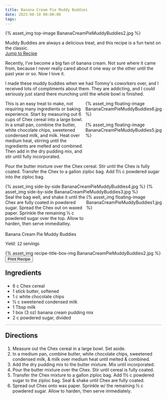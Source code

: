 ```yaml
---
title: Banana Cream Pie Muddy Buddies
date: 2023-08-18 00:00:00
tags:
---
```


{% asset_img top-image BananaCreamPieMuddyBuddies2.jpg %}
<div class="post-body">
Muddy Buddies are always a delicious treat, and this recipe is a fun twist on the classic. 

<br>
<!--more-->

<a class="jump-to-recipe-btn" href="#recipejump"> 
    Jump to Recipe
</a>

Recently, I've become a big fan of banana cream. Not sure where it came from, because I never really cared about it one way or the other until the past year or so. Now I love it. 

I made these muddy buddies when we had Tommy's coworkers over, and I received lots of compliments about them. They are addicting, and I could seriously just stand there munching until the whole bowl is finished. 

<div style="display:flex;">
This is an easy treat to make, not requiring many ingredients or baking experience. Start by measuring out 6 cups of Chex cereal into a large bowl. 
<div>
    {% asset_img floating-image BananaCreamPieMuddyBuddies6.jpg %}
</div>
</div>

<div style="display:flex;">
In a small pan, combine the butter, white chocolate chips, sweetened condensed milk, and milk. Heat over medium heat, stirring until the ingredients are melted and combined. Then add in the dry pudding mix, and stir until fully incorporated. 
<div>
    {% asset_img floating-image BananaCreamPieMuddyBuddies5.jpg %}
</div>
</div>

Pour the butter mixture over the Chex cereal. Stir until the Chex is fully coated. Transfer the Chex to a gallon ziploc bag. Add 1½ c powdered sugar into the ziploc bag. 
<div style="display:flex;">
    {% asset_img side-by-side BananaCreamPieMuddyBuddies4.jpg %}
    {% asset_img side-by-side BananaCreamPieMuddyBuddies3.jpg %}
</div>

<div style="display:flex;">
Seal the bag well, and shake it until the Chex are fully coated in powdered sugar. 
Spread the Chex out on waxed paper. Sprinkle the remaining ½ c powdered sugar over the top. Allow to harden, then serve immediatley. 
<div>
    {% asset_img floating-image BananaCreamPieMuddyBuddies1.jpg %}
</div>
</div>

<br>
</div>

<div id="recipejump"></div>
<div id="recipe">
    <div class="recipe-box">
        <div class="recipe-title-box">
            <div>
                <div class="recipe-title-box-title">
                    <div class="recipe-title-box-header">Banana Cream Pie Muddy Buddies</div>
                </div>
                <p class="recipe-title-box-title" style="font-family: Arial;">Yield: 12 servings</p>
            </div>
            {% asset_img recipe-title-box-img BananaCreamPieMuddyBuddies2.jpg %}
            <button class="print-recipe"
                    type="button"
                    onclick="printDIV('recipe')" >
                Print Recipe
            </button>
        </div>
        <p style="font-size:150%;"><b>Ingredients</b></p>
        <ul class="post-body">
                <li>6 c Chex cereal</li>
                <li>1 stick butter, softened</li>
                <li>1 c white chocolate chips</li>
                <li>½ c sweetened condensed milk</li>
                <li>1 Tbsp milk</li>
                <li>1 box (3 oz) banana cream pudding mix</li>
                <li>2 c powdered sugar, divided</li>
        </ul>
        <hr style="height:1px;background-color:rgb(189, 189, 189) ">
        <p style="font-size:150%;"><b>Directions</b></p>
        <ol class="post-body">
            <li>Measure out the Chex cereal in a large bowl. Set aside.</li>
            <li>In a medium pan, combine butter, white chocolate chips, sweetened condensed milk, & milk over medium heat until melted & combined.</li>
            <li>Add the dry pudding mix to the butter mixture. Mix until incorporated.</li>
            <li>Pour the butter mixture over the Chex. Stir until cereal is fully coated.</li>
            <li>Transfer the Chex mixture to a gallon ziploc bag. Add 1½ c powdered sugar to the ziploc bag. Seal & shake until Chex are fully coated.</li>
            <li>Spread out Chex onto wax paper. Sprinkle w/ the remaining ½ c powdered sugar. Allow to harden, then serve immediately.</li>
        </ol> 
    </div>
</div>

<br>
